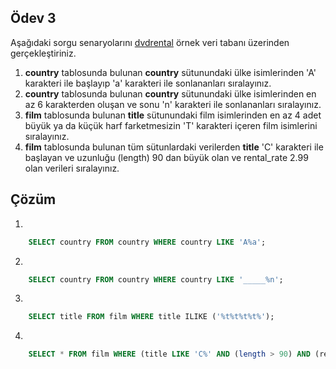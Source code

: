 ## Ödev 3

Aşağıdaki sorgu senaryolarını [dvdrental](https://www.postgresqltutorial.com/wp-content/uploads/2019/05/dvdrental.zip) örnek veri tabanı üzerinden gerçekleştiriniz.

1. **country** tablosunda bulunan **country** sütunundaki ülke isimlerinden 'A' karakteri ile başlayıp 'a' karakteri ile sonlananları sıralayınız.
2. **country** tablosunda bulunan **country** sütunundaki ülke isimlerinden en az 6 karakterden oluşan ve sonu 'n' karakteri ile sonlananları sıralayınız.
3. **film** tablosunda bulunan **title** sütunundaki film isimlerinden en az 4 adet büyük ya da küçük harf farketmesizin 'T' karakteri içeren film isimlerini sıralayınız.
4. **film** tablosunda bulunan tüm sütunlardaki verilerden **title** 'C' karakteri ile başlayan ve uzunluğu (length) 90 dan büyük olan ve rental_rate 2.99 olan verileri sıralayınız.

## Çözüm

1. 
``` sql
    SELECT country FROM country WHERE country LIKE 'A%a';

```

2. 
``` sql
    SELECT country FROM country WHERE country LIKE '_____%n';

```

3. 
``` sql
    SELECT title FROM film WHERE title ILIKE ('%t%t%t%t%');

```

4. 
``` sql
    SELECT * FROM film WHERE (title LIKE 'C%' AND (length > 90) AND (rental_rate = 2.99));

```
